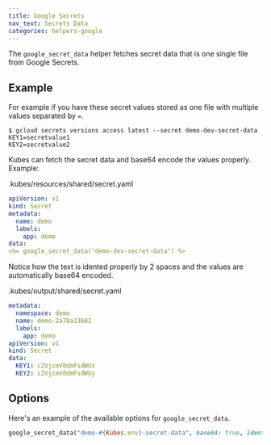 ```yaml
---
title: Google Secrets
nav_text: Secrets Data
categories: helpers-google
---
```


The `google_secret_data` helper fetches secret data that is one single file from Google Secrets.

## Example

For example if you have these secret values stored as one file with multiple values separated by `=`.

    $ gcloud secrets versions access latest --secret demo-dev-secret-data
    KEY1=secretvalue1
    KEY2=secretvalue2

Kubes can fetch the secret data and base64 encode the values properly.  Example:

.kubes/resources/shared/secret.yaml

```yaml
apiVersion: v1
kind: Secret
metadata:
  name: demo
  labels:
    app: demo
data:
<%= google_secret_data("demo-dev-secret-data") %>
```

Notice how the text is idented properly by 2 spaces and the values are automatically base64 encoded.

.kubes/output/shared/secret.yaml

```yaml
metadata:
  namespace: demo
  name: demo-2a78a13682
  labels:
    app: demo
apiVersion: v1
kind: Secret
data:
  KEY1: c2VjcmV0dmFsdWUx
  KEY2: c2VjcmV0dmFsdWUy
```

## Options

Here's an example of the available options for `google_secret_data`.

```ruby
google_secret_data("demo-#{Kubes.env}-secret-data", base64: true, ident: 2)
```
